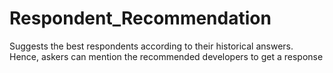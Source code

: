 # Respondent_Recommendation
Suggests the best respondents according to their historical answers. Hence, askers can mention the recommended developers to get a response
